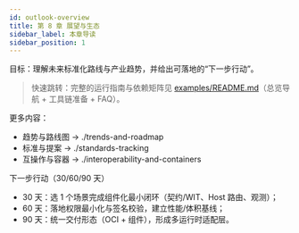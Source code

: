 ```yaml
---
id: outlook-overview
title: 第 8 章 展望与生态
sidebar_label: 本章导读
sidebar_position: 1
---
```


目标：理解未来标准化路线与产业趋势，并给出可落地的“下一步行动”。

> 快速跳转：完整的运行指南与依赖矩阵见 [examples/README.md](https://github.com/Thneoly/beyond-wasm/blob/main/examples/README.md)（总览导航 + 工具链准备 + FAQ）。

更多内容：
- 趋势与路线图 → ./trends-and-roadmap
- 标准与提案 → ./standards-tracking
- 互操作与容器 → ./interoperability-and-containers

下一步行动（30/60/90 天）
- 30 天：选 1 个场景完成组件化最小闭环（契约/WIT、Host 路由、观测）；
- 60 天：落地权限最小化与签名校验，建立性能/体积基线；
- 90 天：统一交付形态（OCI + 组件），形成多运行时适配层。